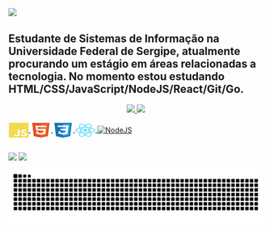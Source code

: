 [![](https://visitcount.itsvg.in/api?id=salguoD-1&label=Profile%20Views&color=12&icon=5&pretty=false)](https://visitcount.itsvg.in)
## Estudante de Sistemas de Informação na Universidade Federal de Sergipe, atualmente procurando um estágio em áreas relacionadas a tecnologia. No momento estou estudando HTML/CSS/JavaScript/NodeJS/React/Git/Go.
<div align="center">
  <a href="https://github.com/salguoD-1">
  <img height="160em" src="https://github-readme-stats.vercel.app/api?username=salguoD-1&show_icons=true&theme=dracula&include_all_commits=true&count_private=true"/>
  <img height="160em" src="https://github-readme-stats.vercel.app/api/top-langs/?username=salguoD-1&layout=compact&langs_count=7&theme=dracula"/>
</div>
<div style="display: inline_block"><br>
  <img align="center" alt="JS" height="30" width="40" src="https://raw.githubusercontent.com/devicons/devicon/master/icons/javascript/javascript-plain.svg">
  <img align="center" alt="HTML" height="30" width="40" src="https://raw.githubusercontent.com/devicons/devicon/master/icons/html5/html5-original.svg">
  <img align="center" alt="CSS" height="30" width="40" src="https://raw.githubusercontent.com/devicons/devicon/master/icons/css3/css3-original.svg">
  <img align="center" alt="Reactt" height="30" width="40" src="https://raw.githubusercontent.com/devicons/devicon/master/icons/react/react-original.svg">
  <img align="center" alt="NodeJS" height="30" width="40" src="https://cdn.jsdelivr.net/gh/devicons/devicon/icons/nodejs/nodejs-original.svg">         
</div>
  
  ##
 
<div> 
  <a href = "mailto:contact.dougcunha@gmail.com"><img src="https://img.shields.io/badge/-Gmail-%23333?style=for-the-badge&logo=gmail&logoColor=white" target="_blank"></a>
  <a href="https://www.linkedin.com/in/dougcunha" target="_blank"><img src="https://img.shields.io/badge/-LinkedIn-%230077B5?style=for-the-badge&logo=linkedin&logoColor=white" target="_blank"></a> 
 
  ![Snake animation](https://github.com/salguoD-1/salguoD-1/blob/output/github-contribution-grid-snake.svg)
 
</div>
